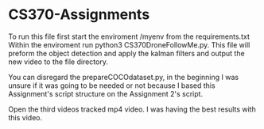 # CS370-Assignments

To run this file first start the enviroment /myenv from the requirements.txt
Within the enviroment run python3 CS370DroneFollowMe.py. This file will preform the object detection and apply the kalman filters and output the new video to the file directory.

You can disregard the prepareCOCOdataset.py, in the beginning I was unsure if it was going to be needed or not because I based this Assignment's script structure on the Assignment 2's script.


Open the third videos tracked mp4 video. I was having the best results with this video.
